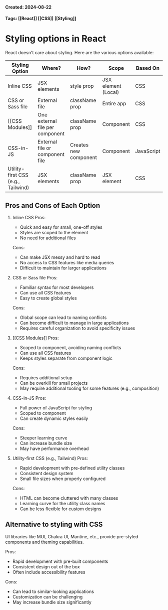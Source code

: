 #### Created: 2024-08-22
#### Tags: [[React]] [[CSS]] [[Styling]]
# Styling options in React

React doesn't care about styling. Here are the various options available:

| Styling Option                     | Where?                          | How?                  | Scope               | Based On   |
| ---------------------------------- | ------------------------------- | --------------------- | ------------------- | ---------- |
| Inline CSS                         | JSX elements                    | style prop            | JSX element (Local) | CSS        |
| CSS or Sass file                   | External file                   | className prop        | Entire app          | CSS        |
| [[CSS Modules]]                    | One external file per component | className prop        | Component           | CSS        |
| CSS-in-JS                          | External file or component file | Creates new component | Component           | JavaScript |
| Utility-first CSS (e.g., Tailwind) | JSX elements                    | className prop        | JSX element         | CSS        |

## Pros and Cons of Each Option

1. Inline CSS
   Pros:
   - Quick and easy for small, one-off styles
   - Styles are scoped to the element
   - No need for additional files

   Cons:
   - Can make JSX messy and hard to read
   - No access to CSS features like media queries
   - Difficult to maintain for larger applications

2. CSS or Sass file
   Pros:
   - Familiar syntax for most developers
   - Can use all CSS features
   - Easy to create global styles

   Cons:
   - Global scope can lead to naming conflicts
   - Can become difficult to manage in large applications
   - Requires careful organization to avoid specificity issues

3. [[CSS Modules]]
   Pros:
   - Scoped to component, avoiding naming conflicts
   - Can use all CSS features
   - Keeps styles separate from component logic

   Cons:
   - Requires additional setup
   - Can be overkill for small projects
   - May require additional tooling for some features (e.g., composition)

4. CSS-in-JS
   Pros:
   - Full power of JavaScript for styling
   - Scoped to component
   - Can create dynamic styles easily

   Cons:
   - Steeper learning curve
   - Can increase bundle size
   - May have performance overhead

5. Utility-first CSS (e.g., Tailwind)
   Pros:
   - Rapid development with pre-defined utility classes
   - Consistent design system
   - Small file sizes when properly configured

   Cons:
   - HTML can become cluttered with many classes
   - Learning curve for the utility class names
   - Can be less flexible for custom designs

## Alternative to styling with CSS
UI libraries like MUI, Chakra UI, Mantine, etc., provide pre-styled components and theming capabilities.

Pros:
- Rapid development with pre-built components
- Consistent design out of the box
- Often include accessibility features

Cons:
- Can lead to similar-looking applications
- Customization can be challenging
- May increase bundle size significantly
